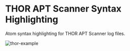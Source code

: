 # THOR APT Scanner Syntax Highlighting

Atom syntax highlighting for THOR APT Scanner log files.

![thor-example](https://raw.githubusercontent.com/Neo23x0/language-thor/master/thor_syntax.png)
